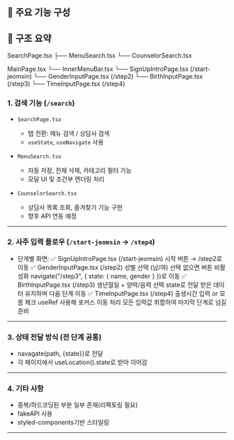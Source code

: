 ## 📁 주요 기능 구성

## 🔗 구조 요약
SearchPage.tsx
├── MenuSearch.tsx
└── CounselorSearch.tsx

MainPage.tsx
└── InnerMenuBar.tsx
    └── SignUpIntroPage.tsx (/start-jeomsin)
        └── GenderInputPage.tsx (/step2)
            └── BirthInputPage.tsx (/step3)
                └── TimeInputPage.tsx (/step4)

### 1. 검색 기능 (`/search`)
- `SearchPage.tsx`
  - 탭 전환: 메뉴 검색 / 상담사 검색
  - `useState`, `useNavigate` 사용

- `MenuSearch.tsx`
  - 자동 저장, 전체 삭제, 카테고리 필터 기능
  - 모달 UI 및 조건부 렌더링 처리

- `CounselorSearch.tsx`
  - 상담사 목록 조회, 즐겨찾기 기능 구현
  - 향후 API 연동 예정

---

### 2. 사주 입력 플로우 (`/start-jeomsin` → `/step4`)
- 단계별 화면:
  ✅ SignUpIntroPage.tsx (/start-jeomsin)
    시작 버튼 → /step2로 이동
  ✅ GenderInputPage.tsx (/step2)
    성별 선택 (남/여)
    선택 없으면 버튼 비활성화
    navigate("/step3", { state: { name, gender } })로 이동
  ✅ BirthInputPage.tsx (/step3)
    생년월일 + 양력/음력 선택
    state로 전달 받은 데이터 유지하며 다음 단계 이동
  ✅ TimeInputPage.tsx (/step4)
    출생시간 입력 or 모름 체크
    useRef 사용해 포커스 이동 처리
    모든 입력값 취합하여 마지막 단계로 넘길 준비

---

### 3. 상태 전달 방식 (전 단계 공통)
- navagate(path, {state}}로 전달
- 각 페이지에서 useLocation().state로 받아 이어감

---

### 4. 기타 사항
- 중복/하드코딩된 부분 일부 존재(리팩토링 필요)
- fakeAPI 사용
- styled-components기반 스타일링

---

<!-- 주석
public/
  ├── naver.png
  ├── kakao.png
  ├── google.png
  └── apple.png
<SNSIcon src="/naver.png" alt="Naver" />

<비회원>
https://mocki.io/v1/ea457ea8-5aa9-49b1-a44a-c0b3cdfffe56
{
  "신년운세": [
    "2025년은 누구에게나 기회의 해입니다.",
    "새로운 도전을 하기에 좋은 시기입니다.",
    "성장을 위한 기반이 다져지는 해가 될 거예요."
  ],
  "토정비결": [
    "흐름에 몸을 맡기면 좋은 결과가 따릅니다.",
    "마음먹은 대로 진행하면 무난한 해가 됩니다.",
    "운보다는 꾸준함이 더 큰 힘이 되는 시기예요."
  ],
  "정통사주": [
    "본인의 기운을 믿고 도전하는 것이 좋습니다.",
    "크게 흔들리지 않는 마음이 중요한 시기입니다.",
    "심리적 안정이 성과를 부를 수 있습니다."
  ],
  "오늘의 운세": [
    "작은 행운이 숨어 있는 하루입니다.",
    "좋은 소식이 들릴 가능성이 높습니다.",
    "작은 실천이 큰 성과로 이어질 수 있어요."
  ],
  "내일의 운세": [
    "예상치 못한 기회가 찾아올 수 있습니다.",
    "내일은 휴식과 충전이 필요한 날입니다.",
    "가까운 사람과의 관계에서 힌트를 얻을 수 있어요."
  ],
  "지정일 운세": [
    "특별한 날에 특별한 일이 생길 수 있습니다.",
    "원하는 날을 마음속에 그리고 집중하세요.",
    "그날의 직감이 옳을 확률이 높습니다."
  ]
}
-->
